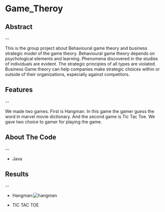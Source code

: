 # Game_Theroy
<h2> Abstract</h2>
--

This is the group project about Behavioural game theory and business strategic model of the game theory. 
Behavioural game theory depends on psychological elements and learning. Phenomena discovered in the studies of individuals are evident. The strategic principles of all types are violated. Business Game theory can help companies make strategic choices within or outside of their organizations, especially against competitors.


<h2> Features </h2>
--

We made two games. First is Hangman. In this game the gamer guess the word in marvel movie dictionary. And the second game is Tic Tac Toe. We gave two choice to gamer for playing the game.

<h2> About The Code </h2>
--

* Java 

<h2> Results </h2>
--

* Hangman:![hangman](https://user-images.githubusercontent.com/84141439/143482201-a21c250a-33ae-40b2-9e4e-309bc9ca990f.png)

  
    
  
 * TIC TAC TOE
    
     
